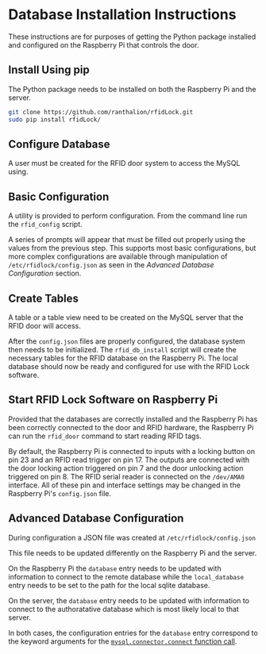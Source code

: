 # Database Installation Instructions

These instructions are for purposes of getting the Python package installed
and configured on the Raspberry Pi that controls the door.

## Install Using pip

The Python package needs to be installed on both the Raspberry Pi and the
server.

```bash
git clone https://github.com/ranthalion/rfidLock.git
sudo pip install rfidLock/
```

## Configure Database

A user must be created for the RFID door system to access the MySQL using.

## Basic Configuration

A utility is provided to perform configuration. From the command line run the
`rfid_config` script.

A series of prompts will appear that must be filled out properly using the
values from the previous step. This supports most basic configurations, but 
more complex configurations are available through manipulation of 
`/etc/rfidlock/config.json` as seen in the *Advanced Database Configuration* 
section.

## Create Tables

A table or a table view need to be created on the MySQL server that the RFID
door will access.

After the `config.json` files are properly configured, the database system then
needs to be initialized. The `rfid_db_install` script will create the necessary
tables for the RFID database on the Raspberry Pi. The local database should now 
be ready and configured for use with the RFID Lock software.

## Start RFID Lock Software on Raspberry Pi

Provided that the databases are correctly installed and the Raspberry Pi has
been correctly connected to the door and RFID hardware, the Raspberry Pi can
run the `rfid_door` command to start reading RFID tags.

By default, the Raspberry Pi is connected to inputs with a locking button on 
pin 23 and an RFID read trigger on pin 17. The outputs are connected with the
door locking action triggered on pin 7 and the door unlocking action triggered
on pin 8. The RFID serial reader is connected on the `/dev/AMA0` interface. All
of these pin and interface settings may be changed in the Raspberry Pi's 
`config.json` file.

## Advanced Database Configuration

During configuration a JSON file was created at `/etc/rfidlock/config.json`

This file needs to be updated differently on the Raspberry Pi and the server.

On the Raspberry Pi the `database` entry needs to be updated with 
information to connect to the remote database while the `local_database`
entry needs to be set to the path for the local sqlite database.

On the server, the `database` entry needs to be updated with information
to connect to the authoratative database which is most likely local to
that server.

In both cases, the configuration entries for the `database` entry correspond
to the keyword arguments for the [`mysql.connector.connect` function call](https://dev.mysql.com/doc/connector-python/en/connector-python-connectargs.html).

